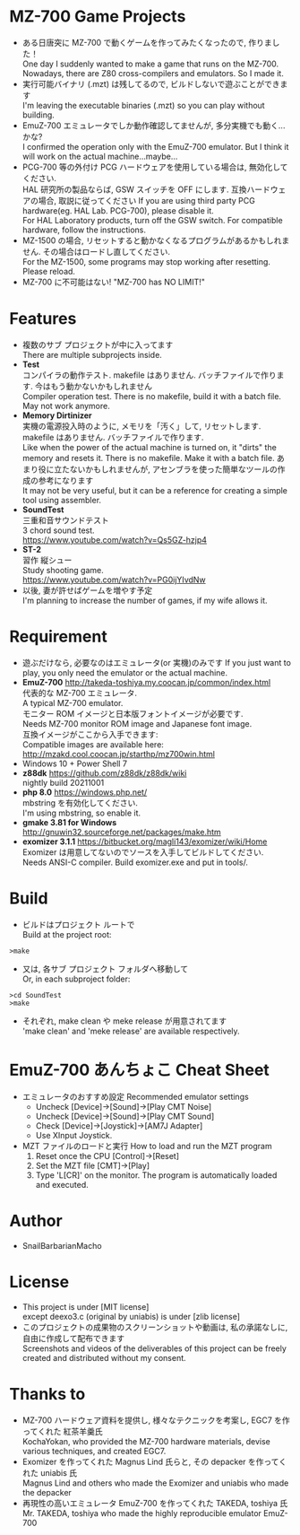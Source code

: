 # MZ-700 Game Projects

* ある日唐突に MZ-700 で動くゲームを作ってみたくなったので, 作りました！<br>
  One day I suddenly wanted to make a game that runs on the MZ-700.
  Nowadays, there are Z80 cross-compilers and emulators. So I made it.
* 実行可能バイナリ (.mzt) は残してるので, ビルドしないで遊ぶことができます<br>
  I'm leaving the executable binaries (.mzt) so you can play without building.
* EmuZ-700 エミュレータでしか動作確認してませんが, 多分実機でも動く...かな?<br>
  I confirmed the operation only with the EmuZ-700 emulator. But I think it will work on the actual machine...maybe...
* PCG-700 等の外付け PCG ハードウェアを使用している場合は, 無効化してください.<br>
  HAL 研究所の製品ならば, GSW スイッチを OFF にします. 互換ハードウェアの場合, 取説に従ってください
  If you are using third party PCG hardware(eg. HAL Lab. PCG-700), please disable it.<br>
  For HAL Laboratory products, turn off the GSW switch. For compatible hardware, follow the instructions.
* MZ-1500 の場合, リセットすると動かなくなるプログラムがあるかもしれません. その場合はロードし直してください.<br>
  For the MZ-1500, some programs may stop working after resetting. Please reload.
* MZ-700 に不可能はない! "MZ-700 has NO LIMIT!"


# Features

* 複数のサブ プロジェクトが中に入ってます<br>
  There are multiple subprojects inside.
* **Test** <br>
  コンパイラの動作テスト. makefile はありません. バッチファイルで作ります. 今はもう動かないかもしれません<br>
  Compiler operation test. There is no makefile, build it with a batch file. May not work anymore.
* **Memory Dirtinizer** <br>
  実機の電源投入時のように, メモリを「汚く」して, リセットします. makefile はありません. バッチファイルで作ります.<br>
  Like when the power of the actual machine is turned on, it "dirts" the memory and resets it. There is no makefile. Make it with a batch file.
  あまり役に立たないかもしれませんが, アセンブラを使った簡単なツールの作成の参考になります<br>
  It may not be very useful, but it can be a reference for creating a simple tool using assembler.
* **SoundTest** <br>
  三重和音サウンドテスト <br>
  3 chord sound test.<br>
  https://www.youtube.com/watch?v=Qs5GZ-hzjp4
* **ST-2** <br>
  習作 縦シュー<br>
  Study shooting game.<br>
  https://www.youtube.com/watch?v=PG0ijYIvdNw
* 以後, 妻が許せばゲームを増やす予定<br>
  I'm planning to increase the number of games, if my wife allows it.

# Requirement

* 遊ぶだけなら, 必要なのはエミュレータ(or 実機)のみです
  If you just want to play, you only need the emulator or the actual machine.
* **EmuZ-700** http://takeda-toshiya.my.coocan.jp/common/index.html<br>
  代表的な MZ-700 エミュレータ.<br>
  A typical MZ-700 emulator. <br>
  モニター ROM イメージと日本版フォントイメージが必要です.<br>
  Needs MZ-700 monitor ROM image and Japanese font image.<br>
  互換イメージがここから入手できます:<br>
  Compatible images are available here: http://mzakd.cool.coocan.jp/starthp/mz700win.html
* Windows 10 + Power Shell 7
* **z88dk** https://github.com/z88dk/z88dk/wiki <br>
  nightly build 20211001
* **php 8.0** https://windows.php.net/ <br>
  mbstring を有効化してください.<br>
  I'm using mbstring, so enable it.
* **gmake 3.81 for Windows** http://gnuwin32.sourceforge.net/packages/make.htm
* **exomizer 3.1.1** https://bitbucket.org/magli143/exomizer/wiki/Home<br>
  Exomizer は用意してないのでソースを入手してビルドしてください.<br>
  Needs ANSI-C compiler. Build exomizer.exe and put in tools/.

# Build

* ビルドはプロジェクト ルートで<br>
  Build at the project root:
```
>make
```
* 又は, 各サブ プロジェクト フォルダへ移動して<br>
  Or, in each subproject folder:
```
>cd SoundTest
>make
```
* それぞれ, make clean や meke release が用意されてます<br>
  'make clean' and 'meke release' are available respectively.

# EmuZ-700 あんちょこ Cheat Sheet

* エミュレータのおすすめ設定 Recommended emulator settings
  * Uncheck [Device]->[Sound]->[Play CMT Noise]
  * Uncheck [Device]->[Sound]->[Play CMT Sound]
  * Check [Device]->[Joystick]->[AM7J Adapter]
  * Use XInput Joystick.
* MZT ファイルのロードと実行 How to load and run the MZT program
  1. Reset once the CPU [Control]->[Reset]
  2. Set the MZT file [CMT]->[Play]
  3. Type 'L[CR]' on the monitor. The program is automatically loaded and executed.

# Author

* SnailBarbarianMacho

# License

* This project is under [MIT license]<br>
  except deexo3.c (original by uniabis) is under [zlib license]
* このプロジェクトの成果物のスクリーンショットや動画は, 私の承諾なしに, 自由に作成して配布できます<br>
  Screenshots and videos of the deliverables of this project can be freely created and distributed without my consent.

# Thanks to

* MZ-700 ハードウェア資料を提供し, 様々なテクニックを考案し, EGC7 を作ってくれた 紅茶羊羹氏<br>
  KochaYokan, who provided the MZ-700 hardware materials, devise various techniques, and created EGC7.
* Exomizer を作ってくれた Magnus Lind 氏らと, その depacker を作ってくれた uniabis 氏<br>
  Magnus Lind and others who made the Exomizer and uniabis who made the depacker
* 再現性の高いエミュレータ EmuZ-700 を作ってくれた TAKEDA, toshiya 氏<br>
  Mr. TAKEDA, toshiya who made the highly reproducible emulator EmuZ-700
